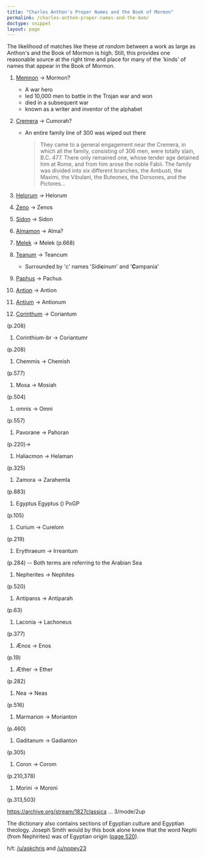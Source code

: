 ```yaml
---
title: "Charles Anthon's Proper Names and the Book of Mormon"
permalink: /charles-anthon-proper-names-and-the-bom/
doctype: snippet
layout: page
---
```


The likelihood of matches like these _at random_ between a work as large as Anthon's and the Book of Mormon is high.  Still, this provides one reasonable source at the right time and place for many of the 'kinds' of names that appear in the Book of Mormon.

1. [Memnon](https://archive.org/stream/1827classicaldic00lempuoft#page/n3/mode/2up/search/Memnon) → Mormon?

    * A war hero
    * led 10,000 men to battle in the Trojan war and won
    * died in a subsequent war
    * known as a writer and inventor of the alphabet

1. [Cremera](https://archive.org/stream/1827classicaldic00lempuoft#page/294/mode/2up/search/Cremera) → Cumorah?

    * An entire family line of 300 was wiped out there
        > They came to a general engagement near the Cremera, in which all the family, consisting of 306 men, were totally slain, B.C. 477.  There only remained one, whose tender age detained him at Rome, and from him arose the noble Fabii.  The family was divided into six different branches, the Ambusti, the Maximi, the Vibulani, the Buteones, the Dorsones, and the Pictores...

1. [Helorum](https://archive.org/stream/1827classicaldic00lempuoft#page/334/mode/2up/search/Helorum) → Helorum

1. [Zeno](https://archive.org/stream/1827classicaldic00lempuoft#page/334/mode/2up/search/Zeno) → Zenos

1. [Sidon](https://archive.org/stream/1827classicaldic00lempuoft#page/762/mode/2up/search/Sidon) → Sidon

1. [Almamon](https://archive.org/stream/1827classicaldic00lempuoft#page/n17/mode/2up/search/Almamon) → Alma?

1. [Melek](https://archive.org/stream/1827classicaldic00lempuoft#page/668/mode/2up/search/Melek) → Melek (p.668)

1. [Teanum](https://archive.org/stream/1827classicaldic00lempuoft#page/762/mode/2up/search/Teanum)  → Teancum 

    * Surrounded by 'c' names 'Sidi**c**inum' and '**C**ampania'

1. [Paphus](https://archive.org/stream/1827classicaldic00lempuoft#page/578/mode/2up/search/Paphus) → Pachus

1. [Antion](https://archive.org/stream/1827classicaldic00lempuoft#page/106/mode/2up/search/Antion) → Antion

1. [Antium](https://archive.org/stream/1827classicaldic00lempuoft#page/64/mode/2up/search/Antium)  → Antionum

1. [Corinthum](https://archive.org/stream/1827classicaldic00lempuoft#page/208/mode/2up/search/Corinthum) → Coriantum

(p.208)

1. Corinthium-br → Coriantumr

(p.208)

1. Chemmis  → Chemish

(p.577)

1. Mosa  → Mosiah

(p.504)

1. omnis  → Omni

(p.557)

1. Pavorane  → Pahoran

(p.220)→

1. Haliacmon  → Helaman

(p.325)

1. Zamora  → Zarahemla

(p.883)

1. Egyptus  Egyptus () PoGP

(p.105)

1. Curium  → Curelom

(p.219)

1. Erythraeum  → Irreantum

(p.284) -- Both terms are referring to the Arabian Sea

1. Nepherites  → Nephites

(p.520)

1. Antiparos  → Antiparah

(p.63)

1. Laconia  → Lachoneus

(p.377)

1. Ænos  → Enos

(p.19)

1. Æther  → Ether

(p.282)

1. Nea  → Neas

(p.516)

1. Marmarion  → Morianton

(p.460)

1. Gaditanum  → Gadianton

(p.305)

1. Coron  → Corom

(p.210,378)

1. Morini → Moroni

(p.313,503)

https://archive.org/stream/1827classica ... 3/mode/2up

The dictionary also contains sections of Egyptian culture and Egyptian theology. Joseph Smith would by this book alone knew that the word Nephi (from Nephirites) was of Egyptian origin ([page 520](https://archive.org/stream/1827classicaldic00lempuoft#page/520/mode/2up)).

h/t: [/u/askchris](https://www.reddit.com/r/exmormon/comments/4qio68/new_charles_anthon_connection_or_mere_coincidence/d4tawpg/) and [/u/nopey23](https://www.reddit.com/r/exmormon/comments/8kdkbw/list_of_names_in_the_book_of_mormon_that_just/)

